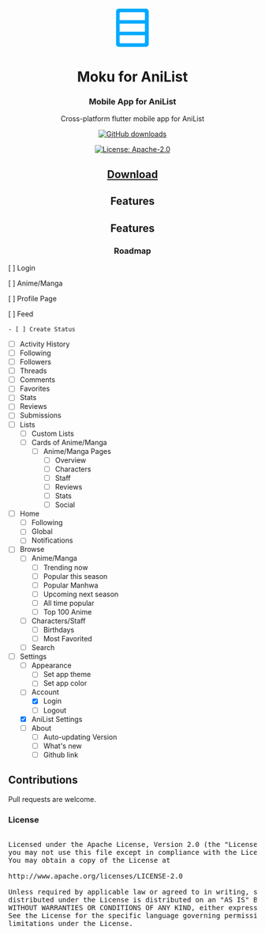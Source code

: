 <div align="center">

<img src="./.github/assets/logo.png" alt="Moku logo" title="Moku logo" width="80"/>
</a>

# Moku for AniList

### Mobile App for AniList
Cross-platform flutter mobile app for AniList

[![GitHub downloads](https://img.shields.io/github/downloads/Maclean-D/Moku/total?label=downloads&labelColor=27303D&color=0D1117&logo=github&logoColor=FFFFFF&style=flat)](https://github.com/Maclean-D/Moku/releases)

[![License: Apache-2.0](https://img.shields.io/github/license/Maclean-D/Moku?labelColor=27303D&color=0877d2)](/LICENSE)

## [Download](https://github.com/Maclean-D/Moku/releases)

## Features

## Features

### Roadmap
<div  align="left">
[ ] Login  

[ ] Anime/Manga  

[ ] Profile Page  

  [ ] Feed  
  
    - [ ] Create Status  
  - [ ] Activity History  
  - [ ] Following  
  - [ ] Followers  
  - [ ] Threads  
  - [ ] Comments  
  - [ ] Favorites  
  - [ ] Stats  
  - [ ] Reviews  
  - [ ] Submissions  
- [ ] Lists  
  - [ ] Custom Lists  
  - [ ] Cards of Anime/Manga  
    - [ ] Anime/Manga Pages  
      - [ ] Overview  
      - [ ] Characters  
      - [ ] Staff  
      - [ ] Reviews  
      - [ ] Stats  
      - [ ] Social  
- [ ] Home  
  - [ ] Following  
  - [ ] Global  
  - [ ] Notifications  
- [ ] Browse  
  - [ ] Anime/Manga  
    - [ ] Trending now  
    - [ ] Popular this season  
    - [ ] Popular Manhwa  
    - [ ] Upcoming next season  
    - [ ] All time popular  
    - [ ] Top 100 Anime  
  - [ ] Characters/Staff  
    - [ ] Birthdays  
    - [ ] Most Favorited  
  - [ ] Search  
- [ ] Settings  
  - [ ] Appearance  
    - [ ] Set app theme  
    - [ ] Set app color  
  - [ ] Account  
    - [X] Login  
    - [ ] Logout  
  - [X] AniList Settings  
  - [ ] About  
    - [ ] Auto-updating Version  
    - [ ] What's new  
    - [ ] Github link
<div>

## Contributions

Pull requests are welcome.

### License

<pre>

Licensed under the Apache License, Version 2.0 (the "License");
you may not use this file except in compliance with the License.
You may obtain a copy of the License at

http://www.apache.org/licenses/LICENSE-2.0

Unless required by applicable law or agreed to in writing, software
distributed under the License is distributed on an "AS IS" BASIS,
WITHOUT WARRANTIES OR CONDITIONS OF ANY KIND, either express or implied.
See the License for the specific language governing permissions and
limitations under the License.
</pre>

</div>
